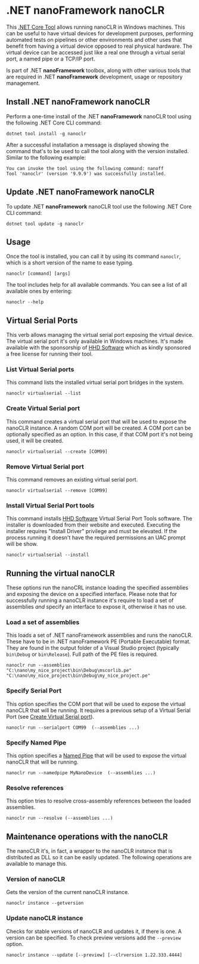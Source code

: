 # .NET nanoFramework nanoCLR

This [.NET Core Tool](https://docs.microsoft.com/en-us/dotnet/core/tools/global-tools) allows running nanoCLR in Windows machines. This can be useful to have virtual devices for development purposes, performing automated tests on pipelines or other environments and other uses that benefit from having a virtual device opposed to real  physical hardware. The virtual device can be accessed just like a real one through a virtual serial port, a named pipe or a TCP/IP port.

Is part of .NET **nanoFramework** toolbox, along with other various tools that are required in .NET **nanoFramework** development, usage or repository management.

## Install .NET **nanoFramework** nanoCLR

Perform a one-time install of the .NET **nanoFramework** nanoCLR tool using the following .NET Core CLI command:

```console
dotnet tool install -g nanoclr
```

After a successful installation a message is displayed showing the command that's to be used to call the tool along with the version installed. Similar to the following example:

```console
You can invoke the tool using the following command: nanoff
Tool 'nanoclr' (version '9.9.9') was successfully installed.
```

## Update .NET **nanoFramework** nanoCLR

To update .NET **nanoFramework** nanoCLR tool use the following .NET Core CLI command:

```console
dotnet tool update -g nanoclr
```

## Usage

Once the tool is installed, you can call it by using its command `nanoclr`, which is a short version of the name to ease typing.

```console
nanoclr [command] [args]
```

The tool includes help for all available commands. You can see a list of all available ones by entering:

```console
nanoclr --help
```

## Virtual Serial Ports

This verb allows managing the virtual serial port exposing the virtual device.
The virtual serial port it's only available in Windows machines. It's made available with the sponsorship of [HHD Software](https://www.hhdsoftware.com/) which as kindly sponsored a free license for running their tool.

### List Virtual Serial ports

This command lists the installed virtual serial port bridges in the system.

```console
nanoclr virtualserial --list
```

### Create Virtual Serial port

This command creates a virtual serial port that will be used to expose the nanoCLR instance. A random COM port will be created.
A COM port can be optionally specified as an option. In this case, if that COM port it's not being used, it will be created.

```console
nanoclr virtualserial --create [COM99]
```

### Remove Virtual Serial port

This command removes an existing virtual serial port.

```console
nanoclr virtualserial --remove [COM99]
```

### Install Virtual Serial Port tools

This command installs [HHD Software](https://www.hhdsoftware.com/) Virtual Serial Port Tools software. The installer is downloaded from their website and executed. Executing the installer requires "Install Driver" privilege and must be elevated. If the process running it doesn't have the required permissions an UAC prompt will be show.

```console
nanoclr virtualserial --install
```

## Running the virtual nanoCLR

These options run the nanoCRL instance loading the specified assemblies and exposing the device on a specified interface. Please note that for successfully running a nanoCLR instance it's require to load a set of assemblies _and_ specify an interface to expose it, otherwise it has no use.

### Load a set of assemblies

This loads a set of .NET nanoFramework assemblies and runs the nanoCLR. These have to be in .NET nanoFramework PE (Portable Executable) format.
They are found in the output folder of a Visual Studio project (typically `bin\Debug` or `bin\Release`). Full path of the PE files is required.

```console
nanoclr run --assemblies "C:\nano\my_nice_project\bin\Debug\mscorlib.pe" "C:\nano\my_nice_project\bin\Debug\my_nice_project.pe"
```

### Specify Serial Port

This option specifies the COM port that will be used to expose the virtual nanoCLR that will be running. It requires a previous setup of a Virtual Serial Port (see [Create Virtual Serial port](#create-virtual-serial-port)).

```console
nanoclr run --serialport COM99  (--assemblies ...)
```

### Specify Named Pipe

This option specifies a [Named Pipe](https://learn.microsoft.com/en-us/windows/win32/ipc/named-pipes) that will be used to expose the virtual nanoCLR that will be running.

```console
nanoclr run --namedpipe MyNanoDevice  (--assemblies ...)
```

### Resolve references

This option tries to resolve cross-assembly references between the loaded assemblies.

```console
nanoclr run --resolve (--assemblies ...)
```

## Maintenance operations with the nanoCLR

The nanoCLR it's, in fact, a wrapper to the nanoCLR instance that is distributed as DLL so it can be easily updated.
The following operations are available to manage this.

### Version of nanoCLR

Gets the version of the current nanoCLR instance.

```console
nanoclr instance --getversion
```

### Update nanoCLR instance

Checks for stable versions of nanoCLR and updates it, if there is one. A version can be specified. To check preview versions add the `--preview` option.

```console
nanoclr instance --update [--preview] [--clrversion 1.22.333.4444]
```
